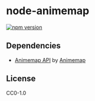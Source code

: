 # node-animemap
[![npm version](https://badge.fury.io/js/animemap.svg)](http://badge.fury.io/js/animemap)

## Dependencies
- [Animemap API](http://animemap.net/pages/api/) by [Animemap](http://animemap.net/)

## License
CC0-1.0
